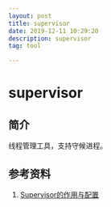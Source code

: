 ```yaml
---
layout: post
title: supervisor
date: 2019-12-11 10:29:20
description: supervisor
tag: tool

---
```

# supervisor

## 简介

线程管理工具，支持守候进程。

## 参考资料

1. [Supervisor的作用与配置](https://www.jianshu.com/p/0226b7c59ae2)

